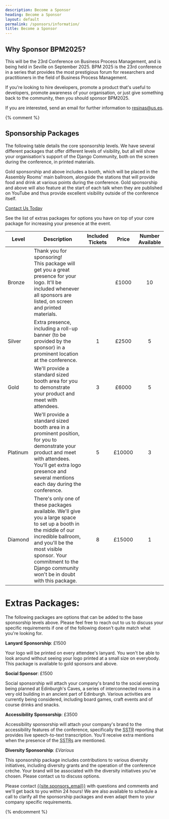 ```yaml
---
description: Become a Sponsor
heading: Become a Sponsor
layout: default
permalink: /sponsors/information/
title: Become a Sponsor
---
```


## Why Sponsor BPM2025?

This will be the 23rd Conference on Business Process Management, and is being held in Seville on September 2025. BPM 2025 is the 23rd conference in a series that provides the most prestigious forum for researchers and practitioners in the field of Business Process Management.

If you're looking to hire developers, promote a product that's useful to developers, promote awareness of your organisation, or just give something back to the community, then you should sponsor BPM2025.

If you are interested, send an email for further information to resinas@us.es.

{% comment %}
## Sponsorship Packages

The following table details the core sponsorship levels. We have several different packages that offer different levels of visibility, but all will show your organisation's support of the Django Community, both on the screen during the conference, in printed materials.

Gold sponsorship and above includes a booth, which will be placed in the Assembly Rooms' main ballroom, alongside the stations that will provide food and drink at various points during the conference. Gold sponsorship and above will also feature at the start of each talk when they are published on YouTube and thus provide excellent visibility outside of the conference itself.

<a href="mailto:{{site.sponsors_email}}" class="button">Contact Us Today</a>

See the list of extras packages for options you have on top of your core package for increasing your presence at the event.

| Level    | Description                                                                                                                                                                                                                                                 | Included Tickets | Price  | Number Available |
| -------- | ----------------------------------------------------------------------------------------------------------------------------------------------------------------------------------------------------------------------------------------------------------- | :--------------: | :----: | :--------------: |
| Bronze   | Thank you for sponsoring!<br>This package will get you a great presence for your logo. It'll be included whenever all sponsors are listed, on screen and printed materials.                                                                                 |                  | £1000  |        10        |
| Silver   | Extra presence, including a roll-up banner (to be provided by the sponsor) in a prominent location at the conference.                                                                                                                                       |        1         | £2500  |        5         |
| Gold     | We'll provide a standard sized booth area for you to demonstrate your product and meet with attendees.                                                                                                                                                      |        3         | £6000  |        5         |
| Platinum | We'll provide a standard sized booth area in a prominent position, for you to demonstrate your product and meet with attendees. You'll get extra logo presence and several mentions each day during the conference.                                         |        5         | £10000 |        3         |
| Diamond  | There's only one of these packages available. We'll give you a large space to set up a booth in the middle of our incredible ballroom, and you'll be the most visible sponsor. Your commitment to the Django community won't be in doubt with this package. |        8         | £15000 |        1         |

# Extras Packages:

The following packages are options that can be added to the base sponsorship levels above. Please feel free to reach out to us to discuss your specific requirements if one of the following doesn't quite match what you're looking for.

**Lanyard Sponsorship**: £1500

Your logo will be printed on every attendee's lanyard. You won't be able to look around without seeing your logo printed at a small size on everybody. This package is available to gold sponsors and above.

**Social Sponsor**: £1500

Social sponsorship will attach your company's brand to the social evening being planned at Edinburgh's Caves, a series of interconnected rooms in a very old building in an ancient part of Edinburgh. Various activities are currently being considered, including board games, craft events and of course drinks and snacks.

**Accessibility Sponsorship**: £3500

Accessibility sponsorship will attach your company's brand to the accessibility features of the conference, specifically the <abbr title="Speech-To-Text Reporter">SSTR</abbr> reporting that provides live speech-to-text transcription. You'll receive extra mentions when the presence of the <abbr title="Speech-To-Text Reporters">SSTRs</abbr> are mentioned.

**Diversity Sponsorship**: £*Various*

This sponsorship package includes contributions to various diversity initiatives, including diversity grants and the operation of the conference crèche. Your brand will be associated with the diversity initiatives you've chosen. Please contact us to discuss options.

Please contact <a href="mailto:{{site.sponsors_email}}">{{site.sponsors_email}}</a> with questions and comments and we'll get back to you within 24 hours! We are also available to schedule a call to clarify all the sponsorship packages and even adapt them to your company specific requirements.

{% endcomment %}
